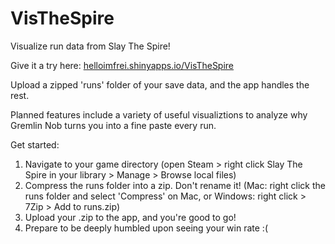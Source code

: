 # VisTheSpire
Visualize run data from Slay The Spire!

Give it a try here: [helloimfrei.shinyapps.io/VisTheSpire](url)

Upload a zipped 'runs' folder of your save data, and the app handles the rest.

Planned features include a variety of useful visualiztions to analyze why Gremlin Nob turns you into a fine paste every run.

Get started:
1. Navigate to your game directory (open Steam > right click Slay The Spire in your library > Manage > Browse local files)
2. Compress the runs folder into a zip. Don't rename it! (Mac: right click the runs folder and select 'Compress' on Mac, or Windows: right click > 7Zip > Add to runs.zip)
3. Upload your .zip to the app, and you're good to go!
4. Prepare to be deeply humbled upon seeing your win rate :( 
